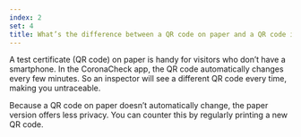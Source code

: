 ```yaml
---
index: 2
set: 4
title: What’s the difference between a QR code on paper and a QR code in the CoronaCheck app?
---
```

A test certificate (QR code) on paper is handy for visitors who don’t have a smartphone. In the CoronaCheck app, the QR code automatically changes every few minutes. So an inspector will see a different QR code every time, making you untraceable. 

Because a QR code on paper doesn’t automatically change, the paper version offers less privacy. You can counter this by regularly printing a new QR code.
